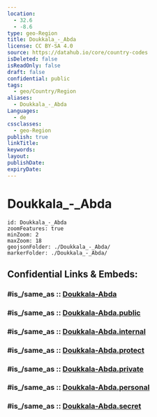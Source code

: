 ```yaml
---
location:
  - 32.6
  - -8.6
type: geo-Region
title: Doukkala_-_Abda
license: CC BY-SA 4.0
source: https://datahub.io/core/country-codes
isDeleted: false
isReadOnly: false
draft: false
confidential: public
tags:
  - geo/Country/Region
aliases:
  - Doukkala_-_Abda
Languages:
  - de
cssclasses:
  - geo-Region
publish: true
linkTitle:
keywords:
layout:
publishDate:
expiryDate:
---
```


# Doukkala_-_Abda

```leaflet
id: Doukkala_-_Abda
zoomFeatures: true 
minZoom: 2 
maxZoom: 18
geojsonFolder: ./Doukkala_-_Abda/
markerFolder: ./Doukkala_-_Abda/
```


## Confidential Links & Embeds: 

### #is_/same_as :: [Doukkala-Abda](/_Standards/Earth/Continent/Africa/Africa~North/Morocco/Regions~Morocco/Doukkala-Abda.md) 

### #is_/same_as :: [Doukkala-Abda.public](/_public/Earth/Continent/Africa/Africa~North/Morocco/Regions~Morocco/Doukkala-Abda.public.md) 

### #is_/same_as :: [Doukkala-Abda.internal](/_internal/Earth/Continent/Africa/Africa~North/Morocco/Regions~Morocco/Doukkala-Abda.internal.md) 

### #is_/same_as :: [Doukkala-Abda.protect](/_protect/Earth/Continent/Africa/Africa~North/Morocco/Regions~Morocco/Doukkala-Abda.protect.md) 

### #is_/same_as :: [Doukkala-Abda.private](/_private/Earth/Continent/Africa/Africa~North/Morocco/Regions~Morocco/Doukkala-Abda.private.md) 

### #is_/same_as :: [Doukkala-Abda.personal](/_personal/Earth/Continent/Africa/Africa~North/Morocco/Regions~Morocco/Doukkala-Abda.personal.md) 

### #is_/same_as :: [Doukkala-Abda.secret](/_secret/Earth/Continent/Africa/Africa~North/Morocco/Regions~Morocco/Doukkala-Abda.secret.md)

